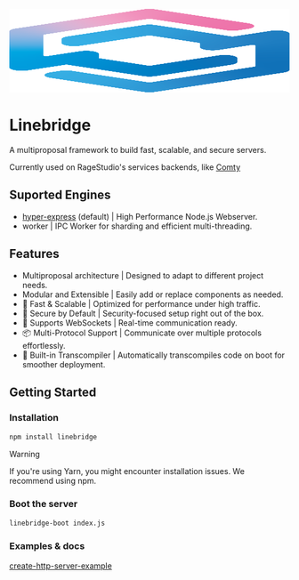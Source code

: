 <img
    src="https://raw.githubusercontent.com/ragestudio/linebridge/refs/heads/master/resources/linebridge-color-b.svg"
    width="100%"
    height="150px"
/>
# Linebridge
A multiproposal framework to build fast, scalable, and secure servers.

Currently used on RageStudio's services backends, like [Comty](https://github.com/ragestudio/comty)

## Suported Engines
- [hyper-express](https://github.com/kartikk221/hyper-express) (default) | High Performance Node.js Webserver.
- worker | IPC Worker for sharding and efficient multi-threading.

## Features
- Multiproposal architecture | Designed to adapt to different project needs.
- Modular and Extensible | Easily add or replace components as needed.
- 🚀 Fast & Scalable | Optimized for performance under high traffic.
- 🔐 Secure by Default | Security-focused setup right out of the box.
- 📡 Supports WebSockets | Real-time communication ready.
- 📦 Multi-Protocol Support | Communicate over multiple protocols effortlessly.
- 🔧 Built-in Transcompiler | Automatically transcompiles code on boot for smoother deployment.

## Getting Started
### Installation
```bash
npm install linebridge
```
> [!WARNING]
> If you're using Yarn, you might encounter installation issues. We recommend using npm.

### Boot the server
```bash
linebridge-boot index.js
```

### Examples & docs
[create-http-server-example](../docs/server/create-http-server-example.md)

